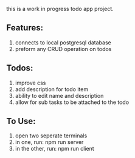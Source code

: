 this is a work in progress todo app project.

## Features:
1. connects to local postgresql database
2. preform any CRUD operation on todos

## Todos:
1. improve css
2. add description for todo item
3. ability to edit name and description
4. allow for sub tasks to be attached to the todo

## To Use:

1. open two seperate terminals
2. in one, run: npm run server
3. in the other, run: npm run client
